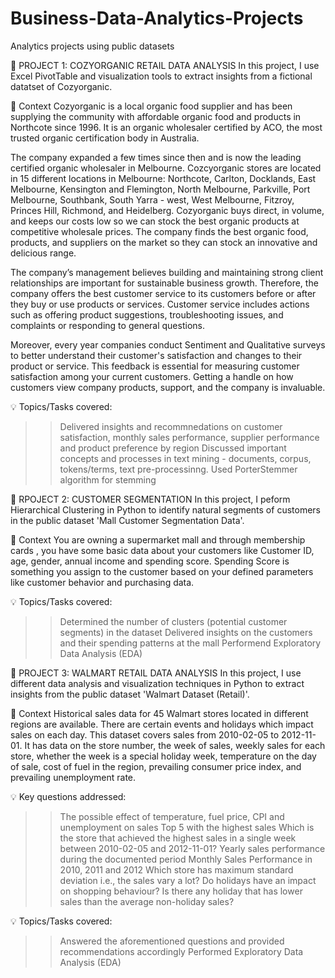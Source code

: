# Business-Data-Analytics-Projects
Analytics projects using public datasets 

📌 PROJECT 1: COZYORGANIC RETAIL DATA ANALYSIS 
In this project, I use Excel PivotTable and visualization tools to extract insights from a fictional datatset of Cozyorganic. 

🔎 Context
Cozyorganic is a local organic food supplier and has been supplying the community with affordable organic food and products in Northcote since 1996. It is an organic wholesaler certified by ACO, the most trusted organic certification body in Australia.

The company expanded a few times since then and is now the leading certified organic wholesaler in Melbourne. Cozcyorganic stores are located in 15 different locations in Melbourne: Northcote, Carlton, Docklands, East Melbourne, Kensington and Flemington, North Melbourne, Parkville, Port Melbourne, Southbank, South Yarra - west, West Melbourne, Fitzroy, Princes Hill, Richmond, and Heidelberg. Cozyorganic buys direct, in volume, and keeps our costs low so we can stock the best organic products at competitive wholesale prices. The company finds the best organic food, products, and suppliers on the market so they can stock an innovative and delicious range.

The company’s management believes building and maintaining strong client relationships are important for sustainable business growth.  Therefore, the company offers the best customer service to its customers before or after they buy or use products or services. Customer service includes actions such as offering product suggestions, troubleshooting issues, and complaints or responding to general questions.

Moreover, every year companies conduct Sentiment and Qualitative surveys to better understand their customer's satisfaction and changes to their product or service. This feedback is essential for measuring customer satisfaction among your current customers. Getting a handle on how customers view company products, support, and the company is invaluable.

💡 Topics/Tasks covered:
>> Delivered insights and recommnedations on customer satisfaction, monthly sales performance, supplier performance and product preference by region
>> Discussed important concepts and processes in text mining - documents, corpus, tokens/terms, text pre-processinng. 
>> Used PorterStemmer algorithm for stemming

📌 RPOJECT 2: CUSTOMER SEGMENTATION
In this project, I peform Hierarchical Clustering in Python to identify natural segments of customers in the public dataset 'Mall Customer Segmentation Data'. 

🔎 Context
You are owning a supermarket mall and through membership cards , you have some basic data about your customers like Customer ID, age, gender, annual income and spending score. Spending Score is something you assign to the customer based on your defined parameters like customer behavior and purchasing data.

💡 Topics/Tasks covered:
>> Determined the number of clusters (potential customer segments) in the dataset
>> Delivered insights on the customers and their spending patterns at the mall
>> Performend Exploratory Data Analysis (EDA)

📌 PROJECT 3: WALMART RETAIL DATA ANALYSIS
In this project, I use different data analysis and visualization techniques in Python to extract insights from the public dataset 'Walmart Dataset (Retail)'. 

🔎 Context 
Historical sales data for 45 Walmart stores located in different regions are available. There are certain events and holidays which impact sales on each day. 
This dataset covers sales from 2010-02-05 to 2012-11-01. It has data on the store number, the week of sales, weekly sales for each store, whether the week is a special holiday week, temperature on the day of sale, cost of fuel in the region, prevailing consumer price index, and prevailing unemployment rate. 

💡 Key questions addressed:
>> The possible effect of temperature, fuel price, CPI and unemployment on sales 
>> Top 5 with the highest sales 
>> Which is the store that achieved the highest sales in a single week between 2010-02-05 and 2012-11-01?
>> Yearly sales performance during the documented period
>> Monthly Sales Performance in 2010, 2011 and 2012
>> Which store has maximum standard deviation i.e., the sales vary a lot?
>> Do holidays have an impact on shopping behaviour?
>> Is there any holiday that has lower sales than the average non-holiday sales?

💡 Topics/Tasks covered:
>> Answered the aforementioned questions and provided recommendations accordingly
>> Performed Exploratory Data Analysis (EDA)
